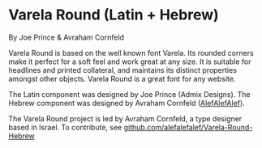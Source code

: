 # Varela Round (Latin + Hebrew)
By Joe Prince & Avraham Cornfeld

Varela Round is based on the well known font Varela. 
Its rounded corners make it perfect for a soft feel and work great at any size. 
It is suitable for headlines and printed collateral, and maintains its distinct properties amongst other objects. 
Varela Round is a great font for any website.

The Latin component was designed by Joe Prince (Admix Designs). 
The Hebrew component was designed by Avraham Cornfeld ([AlefAlefAlef](http://alefalefalef.co.il)). 

The Varela Round project is led by Avraham Cornfeld, a type designer based in Israel. 
To contribute, see [github.com/alefalefalef/Varela-Round-Hebrew](https://github.com/alefalefalef/Varela-Round-Hebrew)
